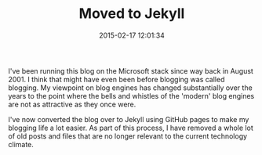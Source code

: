 ﻿---
layout: post
title: Moved to Jekyll
date: 2015-02-17 12:01:34
---

I've been running this blog on the Microsoft stack since way back in August 2001. I think that might have even been before blogging was called blogging. My viewpoint on blog engines has changed substantially over the years to the point where the bells and whistles of the 'modern' blog engines are not as attractive as they once were.

I've now converted the blog over to Jekyll using GitHub pages to make my blogging life a lot easier. As part of this process, I have removed a whole lot of old posts and files that are no longer relevant to the current technology climate.
